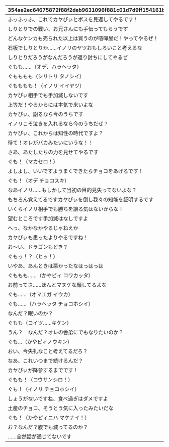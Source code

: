 |354ae2ec64675872f88f2deb9631096f881c01d7d9ff154161b13f2f85c8876e|149de9037c203a7c2902b2de2867c7bd4d044f8c5561096cd3ec4795bb5f1f64|119b3f2d9d14114a9f92a1bae712540c6520c3ca9264375928072cc470839b9b|429f3fcdf82c271c101e00f737c7a17c4f1cff55a70acf1571967412ed4a7c55|7af984732e0ae4aa04f6424a45c6ed1d046164c53af19a8376878a8f0efb0c28|eea0096a6f4b312548f81cd72da91f67d68cc1517215af0355b8a3ccbc883631|00fa8e83b691c48672d314cb04c09ece3f03e6830ee609cfd8a64d5f1cd2fe4b|
| --- | --- | --- | --- | --- | --- | --- |
|ふっふっふ、これでカヤぴぃとボスを見返してやるです！|1000101|vo_minigame_1004|2|vo_minigame_1004_top_1_000|1|10001|
|しりとりでの戦い、お兄さんにも手伝ってもらうです|1000201|vo_minigame_1004|2|vo_minigame_1004_top_1_003|1|10002|
|どんなケンカも売られた以上は買うのが喧嘩屋だ！やってやるぜ！|1000301|vo_minigame_1004|1|vo_minigame_1004_top_1_004|2|10003|
|石板でしりとりか……イノリのヤツおもしろいこと考えるな|1000401|vo_minigame_1004|1|vo_minigame_1004_top_1_005|2|10004|
|しりとりだろうがなんだろうが返り討ちにしてやるぜ|1000501|vo_minigame_1004|1|vo_minigame_1004_top_1_006|2|10005|
|ぐもも……（オデ、ハラヘッタ）|1000601|vo_minigame_1004|2|vo_minigame_1004_top_1_007|3|10006|
|ぐもももも（シリトリ タノシイ）|1000701|vo_minigame_1004|2|vo_minigame_1004_top_1_008|3|10007|
|ぐもももも！（イノリ イイヤツ）|1000801|vo_minigame_1004|2|vo_minigame_1004_top_1_009|3|10008|
|カヤぴぃ相手でも手加減しないです|1000901|vo_minigame_1004|2|vo_minigame_1004_top_2_010|1|10009|
|上等だ！やるからには本気で来いよな|1000902|vo_minigame_1004|1|vo_minigame_1004_top_2_011|2|10009|
|カヤぴぃ、謝るなら今のうちです|1001001|vo_minigame_1004|2|vo_minigame_1004_top_2_012|1|10010|
|イノリこそ泣きを入れるなら今のうちだぜ？|1001002|vo_minigame_1004|1|vo_minigame_1004_top_2_013|2|10010|
|カヤぴぃ、これからは知性の時代ですよ？|1001101|vo_minigame_1004|2|vo_minigame_1004_top_2_014|1|10011|
|待て！オレがバカみたいにいうな！！|1001102|vo_minigame_1004|1|vo_minigame_1004_top_2_015|2|10011|
|さあ、あたしたちの力を見せてやるです|1001201|vo_minigame_1004|1|vo_minigame_1004_top_2_016|1|10012|
|ぐも！（マカセロ！）|1001202|vo_minigame_1004|2|vo_minigame_1004_top_2_017|3|10012|
|よしよし、いいですようまくできたらチョコをあげるです！|1001301|vo_minigame_1004|1|vo_minigame_1004_top_2_018|1|10013|
|ぐも！（オデ チョコスキ）|1001302|vo_minigame_1004|2|vo_minigame_1004_top_2_019|3|10013|
|なあイノリ……もしかして当初の目的見失ってないよな？|1001401|vo_minigame_1004|1|vo_minigame_1004_top_2_023|2|10014|
|もちろん覚えてるですカヤぴぃを倒し我々の知能を証明するです|1001402|vo_minigame_1004|2|vo_minigame_1004_top_2_024|1|10014|
|いくらイノリ相手でも勝ちを譲る気はないからな！|1001501|vo_minigame_1004|1|vo_minigame_1004_top_2_025|2|10015|
|望むところです手加減はなしですよ|1001502|vo_minigame_1004|2|vo_minigame_1004_top_2_026|1|10015|
|へっ、なかなかやるじゃねえか|1001601|vo_minigame_1004|1|vo_minigame_1004_top_2_027|2|10016|
|カヤぴぃも思ったよりやるですね！|1001602|vo_minigame_1004|2|vo_minigame_1004_top_2_028|1|10016|
|お～い、ドラゴンもどき？|1001701|vo_minigame_1004|1|vo_minigame_1004_top_2_029|2|10017|
|ぐもっ！？（ヒッ！）|1001702|vo_minigame_1004|2|vo_minigame_1004_top_2_030|3|10017|
|いやあ、あんときは悪かったなはっはっは|1001801|vo_minigame_1004|1|vo_minigame_1004_top_2_031|2|10018|
|ぐももも……（かやピィ コワカッタ）|1001802|vo_minigame_1004|2|vo_minigame_1004_top_2_032|3|10018|
|お前ってさ……ほんとマヌケな顔してるよな|1001901|vo_minigame_1004|1|vo_minigame_1004_top_2_033|2|10019|
|ぐも……（オマエガ イウカ）|1001902|vo_minigame_1004|2|vo_minigame_1004_top_2_034|3|10019|
|ぐも……（ハラヘッタ チョコホシイ）|1002001|vo_minigame_1004|2|vo_minigame_1004_top_2_044|3|10020|
|なんだ？眠いのか？|1002002|vo_minigame_1004|1|vo_minigame_1004_top_2_045|2|10020|
|ぐもも（コイツ……キケン）|1002101|vo_minigame_1004|2|vo_minigame_1004_top_2_046|3|10021|
|うん？　なんだ？オレの舎弟にでもなりたいのか？|1002102|vo_minigame_1004|1|vo_minigame_1004_top_2_047|2|10021|
|ぐも…（かやピィノウキン）|1002201|vo_minigame_1004|2|vo_minigame_1004_top_2_048|3|10022|
|おい、今失礼なこと考えてるだろ？|1002202|vo_minigame_1004|1|vo_minigame_1004_top_2_049|2|10022|
|なあ、これいつまで続けるんだ？|1002301|vo_minigame_1004|1|vo_minigame_1004_top_3_058|2|10023|
|カヤぴぃが降参するまでです！|1002302|vo_minigame_1004|2|vo_minigame_1004_top_3_059|1|10023|
|ぐもも！（コウサンシロ！）|1002303|vo_minigame_1004|2|vo_minigame_1004_top_3_060|3|10023|
|ぐも！（イノリ チョコホシイ）|1002401|vo_minigame_1004|2|vo_minigame_1004_top_3_065|3|10024|
|しょうがないですね、食べ過ぎはダメですよ|1002402|vo_minigame_1004|1|vo_minigame_1004_top_3_066|1|10024|
|土産のチョコ、そうとう気に入ったみたいだな|1002403|vo_minigame_1004|1|vo_minigame_1004_top_3_067|2|10024|
|ぐも！（かやピィニハ マケナイ！）|1002501|vo_minigame_1004|2|vo_minigame_1004_top_3_068|3|10025|
|お？なんだ？腹でも減ってるのか？|1002502|vo_minigame_1004|1|vo_minigame_1004_top_3_069|2|10025|
|……全然話が通じてないです|1002503|vo_minigame_1004|2|vo_minigame_1004_top_3_070|1|10025|